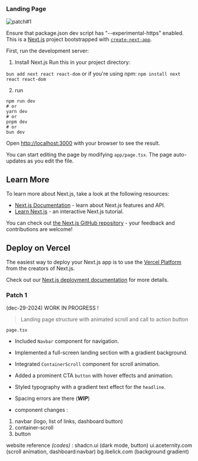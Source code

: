 ### Landing Page

![patch#1](https://github.com/user-attachments/assets/d5ac7f4e-23f5-4884-9727-46c07b819e55)


Ensure that package.json dev script has "--experimental-https" enabled.
This is a [Next.js](https://nextjs.org/) project bootstrapped with [`create-next-app`](https://github.com/vercel/next.js/tree/canary/packages/create-next-app).

First, run the development server:

1. Install Next.js
Run this in your project directory:


```bun add next react react-dom```
or if you're using npm:
```npm install next react react-dom```

2. run
```
npm run dev
# or
yarn dev
# or
pnpm dev
# or
bun dev
```

Open [http://localhost:3000](http://localhost:3000) with your browser to see the result.

You can start editing the page by modifying `app/page.tsx`. The page auto-updates as you edit the file.


## Learn More

To learn more about Next.js, take a look at the following resources:

- [Next.js Documentation](https://nextjs.org/docs) - learn about Next.js features and API.
- [Learn Next.js](https://nextjs.org/learn) - an interactive Next.js tutorial.

You can check out [the Next.js GitHub repository](https://github.com/vercel/next.js/) - your feedback and contributions are welcome!

## Deploy on Vercel

The easiest way to deploy your Next.js app is to use the [Vercel Platform](https://vercel.com/new?utm_medium=default-template&filter=next.js&utm_source=create-next-app&utm_campaign=create-next-app-readme) from the creators of Next.js.

Check out our [Next.js deployment documentation](https://nextjs.org/docs/deployment) for more details.



### Patch 1 
(dec-29-2024)
 WORK IN PROGRESS !

> Landing page structure with animated scroll and call to action button

`page.tsx`
- Included `Navbar` component for navigation.
- Implemented a full-screen landing section with a gradient background.
- Integrated `ContainerScroll` component for scroll animation.
- Added a prominent CTA `button` with hover effects and animation.
- Styled typography with a gradient text effect for the `headline`.
- Spacing errors are there (***WIP***)

- component changes :

1. navbar (logo, list of links, dashboard button)
2. container-scroll 
3. button

website reference _(codes)_ :
shadcn.ui  (dark mode, button)
ui.aceternity.com (scroll animation, dashboard:navbar)
bg.ibelick.com (background gradient)




